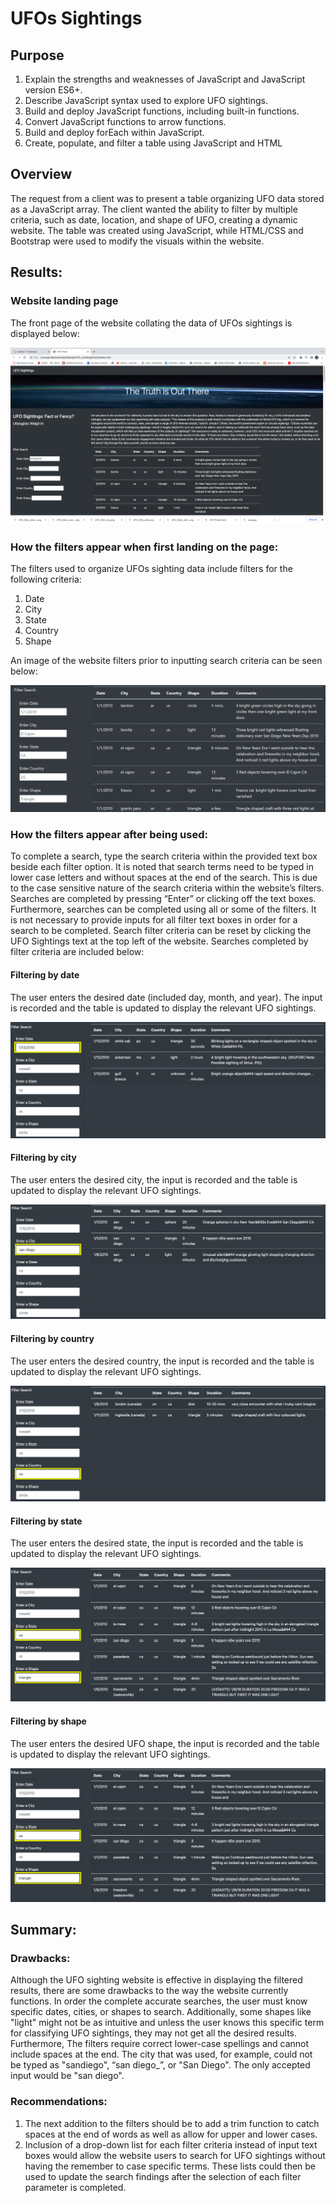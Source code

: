 # UFOs Sightings

## Purpose

1. Explain the strengths and weaknesses of JavaScript and JavaScript version ES6+.
2. Describe JavaScript syntax used to explore UFO sightings.
3. Build and deploy JavaScript functions, including built-in functions.
4. Convert JavaScript functions to arrow functions.
5. Build and deploy forEach within JavaScript.
6. Create, populate, and filter a table using JavaScript and HTML

## Overview 

The request from a client was to present a table organizing UFO data stored as a JavaScript array. The client wanted the ability to filter by multiple criteria, such as date, location, and shape of UFO, creating a dynamic website.  The table was created using JavaScript, while HTML/CSS and Bootstrap were used to modify the visuals within the website. 

## Results:

### Website landing page

The front page of the website collating the data of UFOs sightings is displayed below:

![](https://github.com/jbowman86/UFOs/blob/main/static/images/UFO_sighting_landing_page.png)

### How the filters appear when first landing on the page:

The filters used to organize UFOs sighting data include filters for the following criteria:

1.	Date
2.	City
3.	State
4.	Country
5.	Shape

An image of the website filters prior to inputting search criteria can be seen below:

![](https://github.com/jbowman86/UFOs/blob/main/static/images/UFO_filters_default.png)

### How the filters appear after being used: 

To complete a search, type the search criteria within the provided text box beside each filter option.  It is noted that search terms need to be typed in lower case letters and without spaces at the end of the search.  This is due to the case sensitive nature of the search criteria within the website’s filters.  Searches are completed by pressing “Enter” or clicking off the text boxes. Furthermore, searches can be completed using all or some of the filters.  It is not necessary to provide inputs for all filter text boxes in order for a search to be completed.  Search filter criteria can be reset by clicking the UFO Sightings text at the top left of the website.  Searches completed by filter criteria are included below:

#### Filtering by date

The user enters the desired date (included day, month, and year).  The input is recorded and the table is updated to display the relevant UFO sightings.

![](https://github.com/jbowman86/UFOs/blob/main/static/images/UFO_filter_date.png)

#### Filtering by city

The user enters the desired city, the input is recorded and the table is updated to display the relevant UFO sightings.

![](https://github.com/jbowman86/UFOs/blob/main/static/images/UFO_filter_city.png)

#### Filtering by country

The user enters the desired country, the input is recorded and the table is updated to display the relevant UFO sightings.

![](https://github.com/jbowman86/UFOs/blob/main/static/images/UFO_filter_country.png)

#### Filtering by state

The user enters the desired state, the input is recorded and the table is updated to display the relevant UFO sightings.

![](https://github.com/jbowman86/UFOs/blob/main/static/images/UFO_filter_state_shape.png)

#### Filtering by shape

The user enters the desired UFO shape, the input is recorded and the table is updated to display the relevant UFO sightings.

![](https://github.com/jbowman86/UFOs/blob/main/static/images/UFO_filter_state_shape.png)

## Summary: 

### Drawbacks:

Although the UFO sighting website is effective in displaying the filtered results, there are some drawbacks to the way the website currently functions.  In order the complete accurate searches, the user must know specific dates, cities, or shapes to search.  Additionally, some shapes like "light" might not be as intuitive and unless the user knows this specific term for classifying UFO sightings, they may not get all the desired results.  Furthermore, The filters require correct lower-case spellings and cannot include spaces at the end.  The city that was used, for example, could not be typed as "sandiego", “san diego_”, or "San Diego".  The only accepted input would be "san diego".

### Recommendations: 

1.	The next addition to the filters should be to add a trim function to catch spaces at the end of words as well as allow for upper and lower cases.
2.	Inclusion of a drop-down list for each filter criteria instead of input text boxes would allow the website users to search for UFO sightings without having the remember to case specific terms.  These lists could then be used to update the search findings after the selection of each filter parameter is completed.

